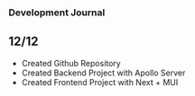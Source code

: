 ### Development Journal

## 12/12

- Created Github Repository
- Created Backend Project with Apollo Server
- Created Frontend Project with Next + MUI
